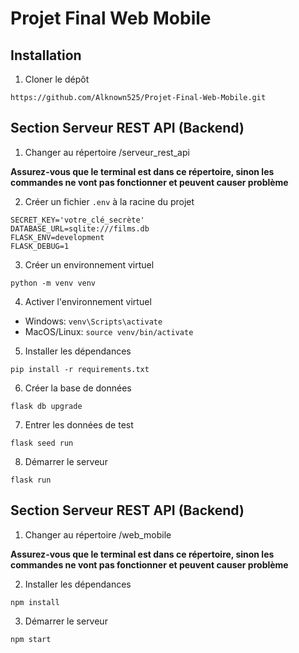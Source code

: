 # Projet Final Web Mobile

## Installation

1. Cloner le dépôt

`https://github.com/Alknown525/Projet-Final-Web-Mobile.git`

## Section Serveur REST API (Backend)

1. Changer au répertoire /serveur_rest_api

**Assurez-vous que le terminal est dans ce répertoire, sinon les commandes ne vont pas fonctionner et peuvent causer problème**

2. Créer un fichier `.env` à la racine du projet

```
SECRET_KEY='votre_clé_secrète'
DATABASE_URL=sqlite:///films.db
FLASK_ENV=development
FLASK_DEBUG=1
```

3. Créer un environnement virtuel

`python -m venv venv`

4. Activer l'environnement virtuel

- Windows: `venv\Scripts\activate`
- MacOS/Linux: `source venv/bin/activate`

5. Installer les dépendances

`pip install -r requirements.txt`

6. Créer la base de données

`flask db upgrade`

7. Entrer les données de test

`flask seed run`

8. Démarrer le serveur

`flask run`

## Section Serveur REST API (Backend)

1. Changer au répertoire /web_mobile

**Assurez-vous que le terminal est dans ce répertoire, sinon les commandes ne vont pas fonctionner et peuvent causer problème**

2. Installer les dépendances

`npm install`

3. Démarrer le serveur

`npm start`
